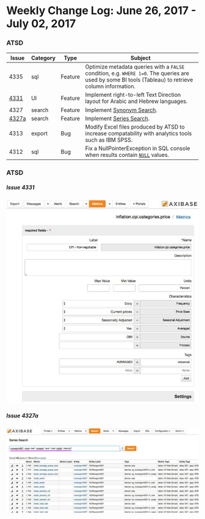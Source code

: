 Weekly Change Log: June 26, 2017 - July 02, 2017
==================================================

### ATSD 


| Issue| Category    | Type    | Subject              |
|------|-------------|---------|----------------------|
| 4335 | sql | Feature | Optimize metadata queries with a `FALSE` condition, e.g. `WHERE 1=0`. The queries are used by some BI tools (Tableau) to retrieve column information. |
| [4331](#Issue-4331) | UI | Feature | Implement right-to-left Text Direction layout for Arabic and Hebrew languages. |
| 4327 | search | Feature | Implement [Synonym Search](../../search/synonyms.md). |
| [4327a](#Issue-4327a) | search | Feature | Implement [Series Search](../../search/README.md). |
| 4313 | export | Bug | Modify Excel files produced by ATSD to increase compatability with analytics tools such as IBM SPSS. |
| 4312 | sql | Bug | Fix a NullPointerException in SQL console when results contain [`NULL`](../../sql#null) values. |

### ATSD

##### Issue 4331

![](Images/4331.jpg)

##### Issue 4327a

![](Images/4327a.jpg)
